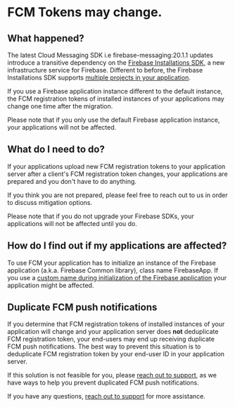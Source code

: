 # FCM Tokens may change.

## What happened?

The latest Cloud Messaging SDK i.e firebase-messaging:20.1.1 updates introduce a transitive dependency on the [Firebase Installations SDK](https://console.cloud.google.com/apis/library/firebaseinstallations.googleapis.com), a new infrastructure service for Firebase. Different to before, the Firebase Installations SDK supports [multiple projects in your application](https://firebase.google.com/docs/projects/multiprojects). 

If you use a Firebase application instance different to the default instance, the FCM registration tokens of installed instances of your applications may change one time after the migration.

Please note that if you only use the default Firebase application instance, your applications will not be affected.

## What do I need to do?

If your applications upload new FCM registration tokens to your application server after a client's FCM registration token changes, your applications are prepared and you don't have to do anything.

If you think you are not prepared, please feel free to reach out to us in order to discuss mitigation options.

Please note that if you do not upgrade your Firebase SDKs, your applications will not be affected until you do.

## How do I find out if my applications are affected?

To use FCM your application has to initialize an instance of the Firebase application (a.k.a. Firebase Common library), class name FirebaseApp. If you use a [custom name during initialization of the Firebase application](https://github.com/firebase/firebase-android-sdk/blob/1e43a8e5988a99338921f9d10b1635ec99e78bdc/firebase-common/src/main/java/com/google/firebase/FirebaseApp.java#L282-L285) your application might be affected.

## Duplicate FCM push notifications

If you determine that FCM registration tokens of installed instances of your application will change and your application server does **not** deduplicate FCM registration token, your end-users may end up receiving duplicate FCM push notifications. The best way to prevent this situation is to deduplicate FCM registration token by your end-user ID in your application server.

If this solution is not feasible for you, please [reach out to support](https://firebase.google.com/support/contact?utm_source=email&utm_medium=email&utm_campaign=firebase-installations-api-restrictions-problem), as we have ways to help you prevent duplicated FCM push notifications.

If you have any questions, [reach out to support](https://firebase.google.com/support/contact?utm_source=email&utm_medium=email&utm_campaign=firebase-installations-api-restrictions-problem) for more assistance.

